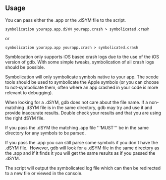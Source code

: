 ## Usage ##
You can pass either the .app or the .dSYM file to the script.  

    symbolication yourapp.app.dSYM yourapp.crash > symbolicated.crash

or

    symbolication yourapp.app yourapp.crash > symbolicated.crash 
    
Symblocation only supports iOS based crash logs due to the use of the iOS version of gdb.  With some simple tweaks, symbolication of all crash logs should be possible.

Symbolication will only symbolicate symbols native to your app.  The xcode tools should be used to symbolicate the Apple symbols (or you can choose to not-symbolicate them, often where an app crashed in your code is more relevant to debugging).

When looking for a .dSYM, gdb does not care about the file name. If a non-matching .dSYM file is in the same directory, gdb may try and use it and provide inaccurate results. Double check your results and that you are using the right dSYM file.

If you pass the .dSYM the matching .app file '''MUST''' be in the same directory for any symbols to be parsed. 

If you pass the .app you can still parse some symbols if you don't have the .dSYM file.  However, gdb will look for a .dSYM file in the same directory as the .app and if it finds it you will get the same results as if you passed the .dSYM.  

The script will output the symbolicated log file which can then be redirected to a new file or viewed in the console.